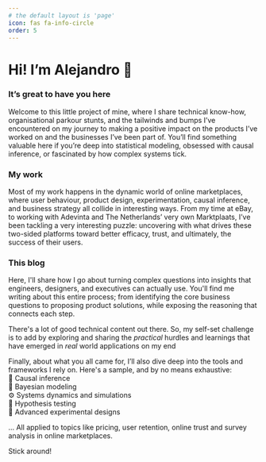 ```yaml
---
# the default layout is 'page'
icon: fas fa-info-circle
order: 5
---
```



# Hi! I’m Alejandro 👋 

### It’s great to have you here 
Welcome to this little project of mine, where I share technical know-how, organisational parkour stunts, and the tailwinds and bumps I’ve encountered on my journey to making a positive impact on the products I’ve worked on and the businesses I’ve been part of. You’ll find something valuable here if you’re deep into statistical modeling, obsessed with causal inference, or fascinated by how complex systems tick.

### My work  
Most of my work happens in the dynamic world of online marketplaces, where user behaviour, product design, experimentation, causal inference, and business strategy all collide in interesting ways. From my time at eBay, to working with Adevinta and The Netherlands’ very own Marktplaats, I’ve been tackling a very interesting puzzle: uncovering with what drives these two-sided platforms toward better efficacy, trust, and ultimately, the success of their users.

### This blog
Here, I'll share how I go about turning complex questions into insights that engineers, designers, and executives can actually use. You'll find me writing about this entire process; from identifying the core business questions to proposing product solutions, while exposing the reasoning that connects each step.

There's a lot of good technical content out there. So, my self-set challenge is to add by exploring and sharing the *practical* hurdles and learnings that have emerged in *real* world applications on my end

Finally, about what you all came for, I’ll also dive deep into the tools and frameworks I rely on. Here's a sample, and by no means exhaustive:  
🔄 Causal inference  
🎲 Bayesian modeling  
⚙️ Systems dynamics and simulations  
🔎 Hypothesis testing  
🧪 Advanced experimental designs  

... All applied to topics like pricing, user retention, online trust and survey analysis in online marketplaces.


Stick around!

